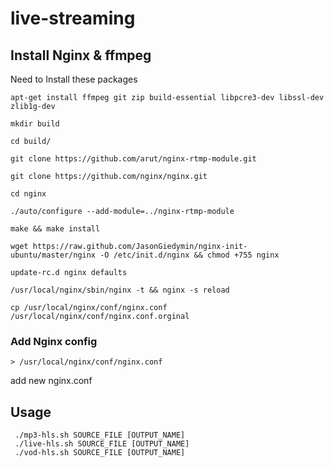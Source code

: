 # live-streaming

## Install Nginx & ffmpeg
Need to Install these packages

```shell
apt-get install ffmpeg git zip build-essential libpcre3-dev libssl-dev zlib1g-dev

```

```shell
mkdir build

cd build/

git clone https://github.com/arut/nginx-rtmp-module.git

git clone https://github.com/nginx/nginx.git

cd nginx

./auto/configure --add-module=../nginx-rtmp-module

make && make install

wget https://raw.github.com/JasonGiedymin/nginx-init-ubuntu/master/nginx -O /etc/init.d/nginx && chmod +755 nginx

update-rc.d nginx defaults

/usr/local/nginx/sbin/nginx -t && nginx -s reload

cp /usr/local/nginx/conf/nginx.conf /usr/local/nginx/conf/nginx.conf.orginal

```
### Add Nginx config

```shell
> /usr/local/nginx/conf/nginx.conf
```
add new nginx.conf 

## Usage
```shell
 ./mp3-hls.sh SOURCE_FILE [OUTPUT_NAME]
 ./live-hls.sh SOURCE_FILE [OUTPUT_NAME]
 ./vod-hls.sh SOURCE_FILE [OUTPUT_NAME]
 ```
